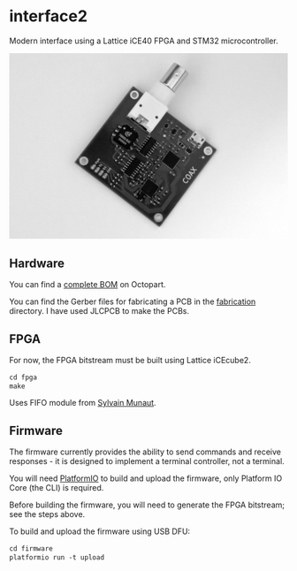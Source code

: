 # interface2

Modern interface using a Lattice iCE40 FPGA and STM32 microcontroller.

![interface2 assembled](.images/hero.jpg)

## Hardware

You can find a [complete BOM](https://octopart.com/bom-tool/S80JaI18) on Octopart.

You can find the Gerber files for fabricating a PCB in the [fabrication](pcb/fabrication) directory. I have used JLCPCB to make the PCBs.

## FPGA

For now, the FPGA bitstream must be built using Lattice iCEcube2.

```
cd fpga
make
```

Uses FIFO module from [Sylvain Munaut](https://github.com/smunaut).

## Firmware

The firmware currently provides the ability to send commands and receive responses - it is designed to implement a terminal controller, not a terminal.

You will need [PlatformIO](https://platformio.org/) to build and upload the firmware, only Platform IO Core (the CLI) is required.

Before building the firmware, you will need to generate the FPGA bitstream; see the steps above.

To build and upload the firmware using USB DFU:

```
cd firmware
platformio run -t upload
```
